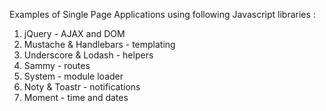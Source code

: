 
Examples of Single Page Applications using following Javascript libraries :

1. jQuery - AJAX and DOM 
2. Mustache & Handlebars - templating
3. Underscore & Lodash - helpers
4. Sammy - routes
5. System - module loader
6. Noty & Toastr - notifications
7. Moment - time and dates
